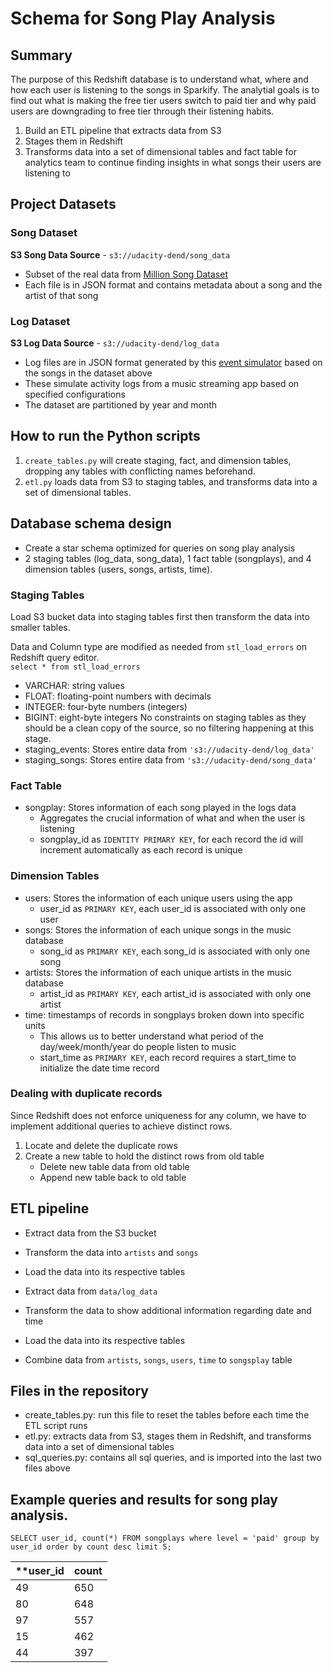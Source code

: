 # Schema for Song Play Analysis

## Summary
The purpose of this Redshift database is to understand what, where and how each user is listening to the songs in Sparkify. The analytial goals is to find out what is making the free tier users switch to paid tier and why paid users are downgrading to free tier through their listening habits.

1. Build an ETL pipeline that extracts data from S3
1. Stages them in Redshift
1. Transforms data into a set of dimensional tables and fact table for analytics team to continue finding insights in what songs their users are listening to

## Project Datasets
### Song Dataset
**S3 Song Data Source** - `s3://udacity-dend/song_data`
- Subset of the real data from [Million Song Dataset](http://millionsongdataset.com/)
- Each file is in JSON format and contains metadata about a song and the artist of that song

### Log Dataset
**S3 Log Data Source** - `s3://udacity-dend/log_data`
- Log files are in JSON format generated by this [event simulator](https://github.com/Interana/eventsim) based on the songs in the dataset above
- These simulate activity logs from a music streaming app based on specified configurations
- The dataset are partitioned by year and month

## How to run the Python scripts
1. `create_tables.py` will create staging, fact, and dimension tables, dropping any tables with conflicting names beforehand.
1. `etl.py` loads data from S3 to staging tables, and transforms data into a set of dimensional tables.

## Database schema design
- Create a star schema optimized for queries on song play analysis
- 2 staging tables (log_data, song_data), 1 fact table (songplays), and 4 dimension tables (users, songs, artists, time).

### Staging Tables
Load S3 bucket data into staging tables first then transform the data into smaller tables.

Data and Column type are modified as needed from `stl_load_errors` on Redshift query editor.
<br>
`select * from stl_load_errors`
- VARCHAR: string values
- FLOAT: floating-point numbers with decimals
- INTEGER: four-byte numbers (integers)
- BIGINT: eight-byte integers
No constraints on staging tables as they should be a clean copy of the source, so no filtering happening at this stage.
- staging_events: Stores entire data from `'s3://udacity-dend/log_data'`
- staging_songs: Stores entire data from `'s3://udacity-dend/song_data'`

### Fact Table
- songplay: Stores information of each song played in the logs data
  - Aggregates the crucial information of what and when the user is listening
  - songplay_id as `IDENTITY PRIMARY KEY`, for each record the id will increment automatically as each record is unique
  
### Dimension Tables
- users: Stores the information of each unique users using the app
  - user_id as `PRIMARY KEY`, each user_id is associated with only one user
- songs: Stores the information of each unique songs in the music database
  - song_id as `PRIMARY KEY`, each song_id is associated with only one song
- artists: Stores the information of each unique artists in the music database
  - artist_id as `PRIMARY KEY`, each artist_id is associated with only one artist
- time: timestamps of records in songplays broken down into specific units
  - This allows us to better understand what period of the day/week/month/year do people listen to music
  - start_time as `PRIMARY KEY`, each record requires a start_time to initialize the date time record

### Dealing with duplicate records
Since Redshift does not enforce uniqueness for any column, we have to implement additional queries to achieve distinct rows.
1. Locate and delete the duplicate rows
1. Create a new table to hold the distinct rows from old table
    - Delete new table data from old table
    - Append new table back to old table

## ETL pipeline
- Extract data from the S3 bucket
- Transform the data into `artists` and `songs`
- Load the data into its respective tables

- Extract data from `data/log_data`
- Transform the data to show additional information regarding date and time
- Load the data into its respective tables

- Combine data from `artists`, `songs`, `users`, `time` to `songsplay` table 

## Files in the repository
- create_tables.py: run this file to reset the tables before each time the ETL script runs
- etl.py: extracts data from S3, stages them in Redshift, and transforms data into a set of dimensional tables
- sql_queries.py: contains all sql queries, and is imported into the last two files above

## Example queries and results for song play analysis.

`SELECT user_id, count(*) FROM songplays where level = 'paid' group by user_id order by count desc limit 5;`

| **user_id | **count** |
|---------|-------|
| 49      | 650   |
| 80      | 648   |
| 97      | 557   |
| 15      | 462   |
| 44      | 397   |
